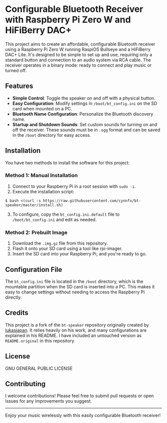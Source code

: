 # Configurable Bluetooth Receiver with Raspberry Pi Zero W and HiFiBerry DAC+

This project aims to create an affordable, configurable Bluetooth receiver using a Raspberry Pi Zero W running RaspiOS Bullseye and a HiFiBerry DAC+ Lite. It's designed to be simple to set up and use, requiring only a standard button and connection to an audio system via RCA cable. The receiver operates in a binary mode: ready to connect and play music or turned off.

## Features

- **Simple Control**: Toggle the speaker on and off with a physical button.
- **Easy Configuration**: Modify settings in `/boot/bt_config.ini` on the SD card when mounted on a PC.
- **Bluetooth Name Configuration**: Personalize the Bluetooth discovery name.
- **Startup and Shutdown Sounds**: Set custom sounds for turning on and off the receiver. These sounds must be in `.ogg` format and can be saved in the `/boot` directory for easy access.

## Installation

You have two methods to install the software for this project:

### Method 1: Manual Installation

1. Connect to your Raspberry Pi in a root session with `sudo -i`.
2. Execute the installation script:

```console
$ bash <(curl -s https://raw.githubusercontent.com/cynnfx/bt-speaker/master/install.sh)
```

3. To configure, copy the `bt_config.ini.default` file to `/boot/bt_config.ini` and edit as needed.

### Method 2: Prebuilt Image

1. Download the `.img.gz` file from this repository.
2. Flash it onto your SD card using a tool like rpi-imager.
3. Insert the SD card into your Raspberry Pi, and you're ready to go.

## Configuration File

The `bt_config.ini` file is located in the `/boot` directory, which is the mountable partition when the SD card is inserted into a PC. This makes it easy to change settings without needing to access the Raspberry Pi directly.

## Credits

This project is a fork of the `bt-speaker` repository originally created by [lukasjapan](https://github.com/lukasjapan). It relies heavily on his work, and many configurations are explained in his README. I have included an untouched version as `README.original` in this repository.

## License

GNU GENERAL PUBLIC LICENSE

## Contributing

I welcome contributions! Please feel free to submit pull requests or open issues for any improvements you suggest.

---

Enjoy your music wirelessly with this easily configurable Bluetooth receiver!
